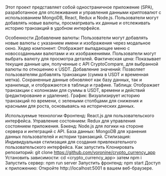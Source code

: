 Этот проект представляет собой одностраничное приложение (SPA), разработанное для отслеживания и управления данными криптовалют с использованием MongoDB, React, Redux и Node.js. Пользователи могут добавлять новые валюты, просматривать их данные и отслеживать историю транзакций в удобном интерфейсе.

Особенности
Добавление валюты: Пользователи могут добавлять новые валюты с указанием имени и изображения через модальное окно.
Хедер компонент: Отображает выпадающее меню с новосозданными валютами и их изображениями. Пользователи могут выбрать валюту для просмотра деталей.
Фактическая цена: Показывает текущие данные цен, полученные с API CryptoCompare, для выбранной валюты по отношению к USDT.
Добавление значений: Позволяет пользователям добавлять транзакции (сумма в USDT и временная метка). Сохраненные данные обновляют как базу данных, так и хранилище, и отображаются в таблице и графике.
Таблица: Отображает транзакции с колонками для суммы в USDT, времени и действий (редактирование и удаление).
График: Визуализирует историю транзакций по времени, с зелеными столбцами для снижения и красными для роста, основываясь на исторических данных.

Используемые технологии
Фронтенд: React.js для пользовательского интерфейса.
Управление состоянием: Redux для управления состоянием приложения.
Бэкенд: Node.js для логики на стороне сервера и интеграций с API.
База данных: MongoDB для хранения данных пользователей и истории транзакций.
Стилизация: Индивидуальная стилизация для создания привлекательного пользовательского интерфейса.
Как запустить
Клонировать репозиторий: 
git clone <https://github.com/voronine/crypto_currency_app>
Установить зависимости: cd <crypto_currency_app> затем npm i 
Запустить сервер: npm run server
Запустить фронтенд: npm start
Доступ к приложению: Откройте http://localhost:5001 в вашем веб-браузере.

